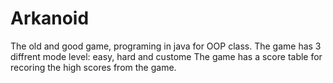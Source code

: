 # Arkanoid
The old and good game, programing in java for OOP class.
The game has 3 diffrent mode level: easy, hard and custome
The game has a score table for recoring the high scores from the game.
